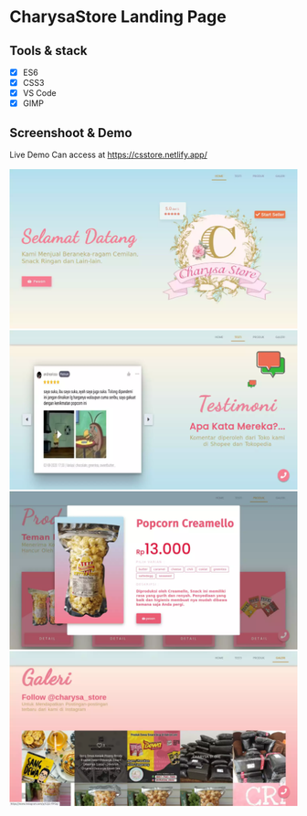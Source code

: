 # CharysaStore Landing Page

## Tools & stack
- [x] ES6
- [x] CSS3
- [x] VS Code
- [x] GIMP

## Screenshoot & Demo
Live Demo Can access at <a href="https://csstore.netlify.app/">https://csstore.netlify.app/</a> <br><br>
<img src="img/screenshoot/home.webp" width="860px" /><br>
<img src="img/screenshoot/testi.webp" width="860px" /><br>
<img src="img/screenshoot/produk.webp" width="860px" /><br>
<img src="img/screenshoot/galery.webp" width="860px" /><br>